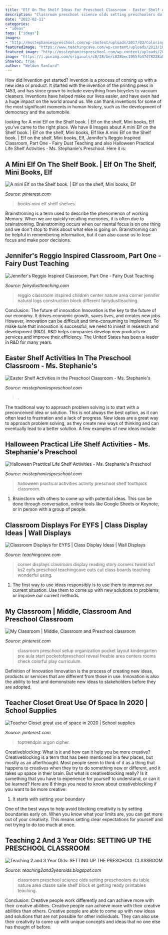 ```yaml
---
title: "Elf On The Shelf Ideas For Preschool Classroom - Easter Shelf Activities In The Preschool Classroom"
description: "Classroom preschool science olds setting preschoolers du table nature area classe salle shelf block et getting ready printables teaching"
date: "2023-02-11"
categories:
- "ideas"
tags: ["ideas"]
images:
- "http://msstephaniespreschool.com/wp-content/uploads/2017/03/Coloring-Easter-Eggs-Easter-Shelf-Activity--768x768.jpg"
featuredImage: "https://www.teachingcave.com/wp-content/uploads/2013/10/book-corner-display.jpg"
featured_image: "http://msstephaniespreschool.com/wp-content/uploads/2017/03/Coloring-Easter-Eggs-Easter-Shelf-Activity--768x768.jpg"
image: "https://i.pinimg.com/originals/c0/28/be/c028bec1955fb47d78228a8f73209468.jpg"
ShowToc: true
author: "Weldon Sanford"
---
```



How did Invention get started?
Invention is a process of coming up with a new idea or product. It started with the invention of the printing press in 1453, and has since grown to include everything from bicycles to vacuum cleaners. Inventions have helped make our lives easier, and have even had a huge impact on the world around us. We can thank inventions for some of the most significant moments in human history, such as the development of democracy and the automobile.

	

		
looking for A mini Elf on the Shelf book. | Elf on the shelf, Mini books, Elf you've came to the right place. We have 8 Images about A mini Elf on the Shelf book. | Elf on the shelf, Mini books, Elf like A mini Elf on the Shelf book. | Elf on the shelf, Mini books, Elf, Jennifer&#039;s Reggio Inspired Classroom, Part One - Fairy Dust Teaching and also Halloween Practical Life Shelf Activities - Ms. Stephanie&#039;s Preschool. Here it is:
		
    
## A Mini Elf On The Shelf Book. | Elf On The Shelf, Mini Books, Elf

<img loading=lazy src="https://i.pinimg.com/736x/52/98/c2/5298c2715213640f1a79e6b404b13866.jpg" onerror="this.onerror=null;this.src='https://tse2.mm.bing.net/th?id=OIP.Vm5MRlbz4c_zYi8-bcwU4gHaJ3&amp;pid=15.1';" alt="A mini Elf on the Shelf book. | Elf on the shelf, Mini books, Elf">

_Source: pinterest.com_

>books mini elf shelf shelves. 

	

Brainstroming is a term used to describe the phenomenon of working Memory. When we are quickly recalling memories, it is often due to brainstroming. Brainstroming occurs when our mental focus is on one thing and we don't stop to think about what else is going on. Brainstroming can be helpful in remembering information, but it can also cause us to lose focus and make poor decisions.

    
## Jennifer&#039;s Reggio Inspired Classroom, Part One - Fairy Dust Teaching

<img loading=lazy src="https://fairydustteaching.com/wp-content/uploads/2014/03/IMG_5509.jpg" onerror="this.onerror=null;this.src='https://tse2.mm.bing.net/th?id=OIP.R41p_LWpf3K6JpyVUFoPiAHaFj&amp;pid=15.1';" alt="Jennifer&#039;s Reggio Inspired Classroom, Part One - Fairy Dust Teaching">

_Source: fairydustteaching.com_

>reggio classroom inspired children center nature area corner jennifer natural logs construction block different fairydustteaching. 

	

Conclusion: The future of innovation
Innovation is the key to the future of our economy. It drives economic growth, saves lives, and creates new jobs. However, innovation can be difficult and time-consuming to implement. To make sure that innovation is successful, we need to invest in research and development (R&D). R&D helps companies develop new products or services and improve their efficiency.
The United States has been a leader in R&D for many years.

    
## Easter Shelf Activities In The Preschool Classroom - Ms. Stephanie&#039;s

<img loading=lazy src="http://msstephaniespreschool.com/wp-content/uploads/2017/03/Coloring-Easter-Eggs-Easter-Shelf-Activity--768x768.jpg" onerror="this.onerror=null;this.src='https://tse4.mm.bing.net/th?id=OIP.OkDKvzQr4sCffMTjspUnagHaHa&amp;pid=15.1';" alt="Easter Shelf Activities in the Preschool Classroom - Ms. Stephanie&#039;s">

_Source: msstephaniespreschool.com_

>. 

	

The traditional way to approach problem solving is to start with a preconceived idea or solution. This is not always the best option, as it can often lead to frustration and a lack of progress. New ideas are a great way to approach problem solving, as they create new ways of thinking and can eventually lead to a better solution. A few examples of new ideas include:

    
## Halloween Practical Life Shelf Activities - Ms. Stephanie&#039;s Preschool

<img loading=lazy src="http://msstephaniespreschool.com/wp-content/uploads/2015/10/Halloween-1.jpg" onerror="this.onerror=null;this.src='https://tse4.mm.bing.net/th?id=OIP.FX-T6ORwfvQqAam8-ZsmEQHaFj&amp;pid=15.1';" alt="Halloween Practical Life Shelf Activities - Ms. Stephanie&#039;s Preschool">

_Source: msstephaniespreschool.com_

>halloween practical activities activity preschool shelf toothpick classroom. 

	

1. Brainstorm with others to come up with potential ideas. This can be done through conversation, online tools like Google Sheets or Keynote, or in person with a group of people.

    
## Classroom Displays For EYFS | Class Display Ideas | Wall Displays

<img loading=lazy src="https://www.teachingcave.com/wp-content/uploads/2013/10/book-corner-display.jpg" onerror="this.onerror=null;this.src='https://tse1.mm.bing.net/th?id=OIP.ksGptN9p32AgdKayTe1VNAHaNK&amp;pid=15.1';" alt="Classroom Displays for EYFS | Class Display Ideas | Wall Displays">

_Source: teachingcave.com_

>corner displays classroom display reading story corners twinkl ks1 ks2 eyfs preschool teachingcave outs cut class boards teaching wonderful using. 

	

1. The first way to use ideas responsibly is to use them to improve our current situation. Use them to come up with new solutions to problems or improve our current methods. 

    
## My Classroom | Middle, Classroom And Preschool Classroom

<img loading=lazy src="https://s-media-cache-ak0.pinimg.com/736x/e6/5b/4a/e65b4afdbc8a160a719001e1c4749d50--classroom-design-classroom-organization.jpg" onerror="this.onerror=null;this.src='https://tse4.mm.bing.net/th?id=OIP.fgKYLgUR5J-7Tme8GSE3RAHaHa&amp;pid=15.1';" alt="My Classroom | Middle, Classroom and Preschool classroom">

_Source: pinterest.com_

>classroom preschool setup organization pocket layout kindergarten pre aula start pocketofpreschool reveal freebie area centers rooms check colorful play curriculum. 

	

Definition of Innovation
Innovation is the process of creating new ideas, products or services that are different from those in use. Innovation is also the ability to test and demonstrate new ideas to stakeholders before they are adopted.

    
## Teacher Closet Great Use Of Space In 2020 | School Supplies

<img loading=lazy src="https://i.pinimg.com/originals/c0/28/be/c028bec1955fb47d78228a8f73209468.jpg" onerror="this.onerror=null;this.src='https://tse4.mm.bing.net/th?id=OIP.4b6-0kodLcITzTAcnKpBzwHaJ6&amp;pid=15.1';" alt="Teacher Closet great use of space in 2020 | School supplies">

_Source: pinterest.com_

>toptrendpin argon cipher. 

	

Creativeblocking: What is it and how can it help you be more creative?
Creativeblocking is a term that has been mentioned in a few places, but mostly as an afterthought. Most people seem to think of it as a thing that happens to creatives when they try to do something new or different, and it takes up space in their brain. But what is creativeblocking really? Is it something that you have to experience for yourself to understand, or can it be learned? Here are 8 things you need to know about creativeblocking if you want to be more creative: 
1) It starts with setting your boundary

One of the best ways to help avoid blocking creativity is by setting boundaries early on. When you know what your limits are, you can get more out of your creativity. This means setting clear expectations for yourself and not trying to do too much at once.

    
## Teaching 2 And 3 Year Olds: SETTING UP THE PRESCHOOL CLASSROOM

<img loading=lazy src="http://3.bp.blogspot.com/-CppIb-cGYzI/UiVkZzcKyGI/AAAAAAAAiS8/OAYNNf5MU6s/s1600/blog+class+set+up+18.jpg" onerror="this.onerror=null;this.src='https://tse3.mm.bing.net/th?id=OIP.YMZv_U3ZYSRKwo5qoPY_EgHaJ4&amp;pid=15.1';" alt="Teaching 2 and 3 Year Olds: SETTING UP THE PRESCHOOL CLASSROOM">

_Source: teaching2and3yearolds.blogspot.com_

>classroom preschool science olds setting preschoolers du table nature area classe salle shelf block et getting ready printables teaching. 

	

Conclusion: Creative people work differently and can achieve more with their creative abilities.
Creative people can achieve more with their creative abilities than others. Creative people are able to come up with new ideas and solutions that are not possible for other individuals. They can also use their creativity to come up with unique concepts and ideas that no one else has thought of before.


